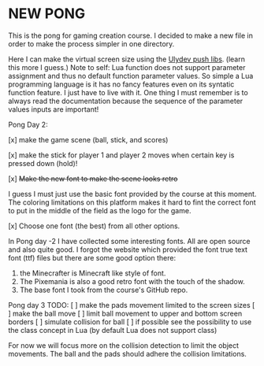 # NEW PONG
This is the pong for gaming creation course.
I decided to make a new file in order to make the process simpler in one directory.

Here I can make the virtual screen size using the [Ulydev push libs](https://github.com/Ulydev/push). (learn this more I guess.)
Note to self: Lua function does not support parameter assignment and thus no default function parameter values. 
So simple a Lua programming language is it has no fancy features even on its syntatic function feature. I just have to live with it. 
One thing I must remember is to always read the documentation because the sequence of the parameter values inputs are important!

Pong Day 2:

[x] make the game scene (ball, stick, and scores)

[x] make the stick for player 1 and player 2 moves when certain key is pressed down (hold)!

[x] ~~Make the new font to make the scene looks retro~~

I guess I must just use the basic font provided by the course at this moment. The coloring limitations on this platform makes it hard to fint the correct font to put in the middle of the field as the logo for the game. 

[x] Choose one font (the best) from all other options. 

In Pong day -2 I have collected some interesting fonts.
All are open source and also quite good.
I forgot the website which provided the font true text font (ttf) files but there are some good option there:
1. the Minecrafter is Minecraft like style of font.
1. The Pixemania is also a good retro font with the touch of the shadow.
1. The base font I took from the course's GitHub repo.

Pong day 3 TODO:
[ ] make the pads movement limited to the screen sizes
[ ] make the ball move
[ ] limit ball movement to upper and bottom screen borders
[ ] simulate collision for ball
[ ] if possible see the possibility to use the class concept in Lua (by default Lua does not support class) 

For now we will focus more on the collision detection to limit the object movements. 
The ball and the pads should adhere the collision limitations.